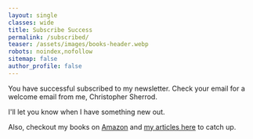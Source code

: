 ```yaml
---
layout: single
classes: wide
title: Subscribe Success
permalink: /subscribed/
teaser: /assets/images/books-header.webp
robots: noindex,nofollow
sitemap: false
author_profile: false
---
```

You have successful subscribed to my newsletter. Check your email for a welcome email from me, Christopher Sherrod.

I'll let you know when I have something new out.

Also, checkout my books on [Amazon](https://www.amazon.com/Christopher-Sherrod/e/B008NW0ADO?ref=sr_ntt_srch_lnk_3&qid=1650396627&sr=8-3) and [my articles here](https://christophersherrod.com/blog/) to catch up.